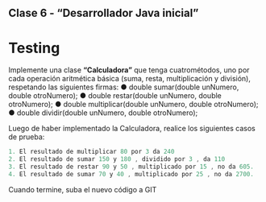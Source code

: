 ## Clase 6 - “Desarrollador Java inicial”

# Testing

Implemente una clase **“Calculadora”** que tenga cuatrométodos, uno por cada operación
aritmética básica (suma, resta, multiplicación y división), respetando las siguientes firmas:
● double sumar(double unNumero, double otroNumero);
● double restar(double unNumero, double otroNumero);
● double multiplicar(double unNumero, double otroNumero);
● double dividir(double unNumero, double otroNumero);

Luego de haber implementado la Calculadora, realice los siguientes casos de prueba:

```java
1. El resultado de multiplicar 80 por 3 da 240
2. El resultado de sumar 150 y 180 , dividido por 3 , da 110
3. El resultado de restar 90 y 50 , multiplicado por 15 , no da 605.
4. El resultado de sumar 70 y 40 , multiplicado por 25 , no da 2700.
```

Cuando termine, suba el nuevo código a GIT
